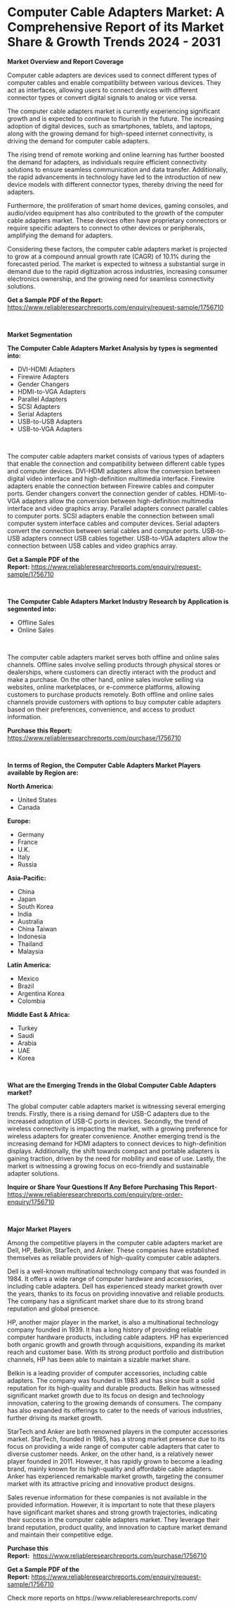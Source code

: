 <p><h1>Computer Cable Adapters Market: A Comprehensive Report of its Market Share & Growth Trends 2024 - 2031</h1></p><p><strong>Market Overview and Report Coverage</strong></p>
<p><p>Computer cable adapters are devices used to connect different types of computer cables and enable compatibility between various devices. They act as interfaces, allowing users to connect devices with different connector types or convert digital signals to analog or vice versa.</p><p>The computer cable adapters market is currently experiencing significant growth and is expected to continue to flourish in the future. The increasing adoption of digital devices, such as smartphones, tablets, and laptops, along with the growing demand for high-speed internet connectivity, is driving the demand for computer cable adapters.</p><p>The rising trend of remote working and online learning has further boosted the demand for adapters, as individuals require efficient connectivity solutions to ensure seamless communication and data transfer. Additionally, the rapid advancements in technology have led to the introduction of new device models with different connector types, thereby driving the need for adapters.</p><p>Furthermore, the proliferation of smart home devices, gaming consoles, and audio/video equipment has also contributed to the growth of the computer cable adapters market. These devices often have proprietary connectors or require specific adapters to connect to other devices or peripherals, amplifying the demand for adapters.</p><p>Considering these factors, the computer cable adapters market is projected to grow at a compound annual growth rate (CAGR) of 10.1% during the forecasted period. The market is expected to witness a substantial surge in demand due to the rapid digitization across industries, increasing consumer electronics ownership, and the growing need for seamless connectivity solutions.</p></p>
<p><strong>Get a Sample PDF of the Report:</strong> <a href="https://www.reliableresearchreports.com/enquiry/request-sample/1756710">https://www.reliableresearchreports.com/enquiry/request-sample/1756710</a></p>
<p>&nbsp;</p>
<p><strong>Market Segmentation</strong></p>
<p><strong>The Computer Cable Adapters Market Analysis by types is segmented into:</strong></p>
<p><ul><li>DVI-HDMI Adapters</li><li>Firewire Adapters</li><li>Gender Changers</li><li>HDMI-to-VGA Adapters</li><li>Parallel Adapters</li><li>SCSI Adapters</li><li>Serial Adapters</li><li>USB-to-USB Adapters</li><li>USB-to-VGA Adapters</li></ul></p>
<p>&nbsp;</p>
<p><p>The computer cable adapters market consists of various types of adapters that enable the connection and compatibility between different cable types and computer devices. DVI-HDMI adapters allow the conversion between digital video interface and high-definition multimedia interface. Firewire adapters enable the connection between Firewire cables and computer ports. Gender changers convert the connection gender of cables. HDMI-to-VGA adapters allow the conversion between high-definition multimedia interface and video graphics array. Parallel adapters connect parallel cables to computer ports. SCSI adapters enable the connection between small computer system interface cables and computer devices. Serial adapters convert the connection between serial cables and computer ports. USB-to-USB adapters connect USB cables together. USB-to-VGA adapters allow the connection between USB cables and video graphics array.</p></p>
<p><strong>Get a Sample PDF of the Report:</strong>&nbsp;<a href="https://www.reliableresearchreports.com/enquiry/request-sample/1756710">https://www.reliableresearchreports.com/enquiry/request-sample/1756710</a></p>
<p>&nbsp;</p>
<p><strong>The Computer Cable Adapters Market Industry Research by Application is segmented into:</strong></p>
<p><ul><li>Offline Sales</li><li>Online Sales</li></ul></p>
<p>&nbsp;</p>
<p><p>The computer cable adapters market serves both offline and online sales channels. Offline sales involve selling products through physical stores or dealerships, where customers can directly interact with the product and make a purchase. On the other hand, online sales involve selling via websites, online marketplaces, or e-commerce platforms, allowing customers to purchase products remotely. Both offline and online sales channels provide customers with options to buy computer cable adapters based on their preferences, convenience, and access to product information.</p></p>
<p><strong>Purchase this Report:</strong>&nbsp; <a href="https://www.reliableresearchreports.com/purchase/1756710">https://www.reliableresearchreports.com/purchase/1756710</a></p>
<p>&nbsp;</p>
<p><strong>In terms of Region, the Computer Cable Adapters Market Players available by Region are:</strong></p>
<p>
    <p> <strong> North America: </strong>
        <ul>
            <li>United States</li>
            <li>Canada</li>
        </ul>
        </p> 
    <p> <strong> Europe: </strong>
        <ul>
            <li>Germany</li>
            <li>France</li>
            <li>U.K.</li>
            <li>Italy</li>
            <li>Russia</li>
        </ul>
        </p> 
    <p> <strong> Asia-Pacific: </strong>
        <ul>
            <li>China</li>
            <li>Japan</li>
            <li>South Korea</li>
            <li>India</li>
            <li>Australia</li>
            <li>China Taiwan</li>
            <li>Indonesia</li>
            <li>Thailand</li>
            <li>Malaysia</li>
        </ul>
        </p> 
    <p> <strong> Latin America: </strong>
        <ul>
            <li>Mexico</li>
            <li>Brazil</li>
            <li>Argentina Korea</li>
            <li>Colombia</li>
        </ul>
        </p> 
    <p> <strong> Middle East & Africa: </strong>
        <ul>
            <li>Turkey</li>
            <li>Saudi</li>
            <li>Arabia</li>
            <li>UAE</li>
            <li>Korea</li>
        </ul>
    </p>
    </p>
<p>&nbsp;</p>
<p><strong>What are the Emerging Trends in the Global Computer Cable Adapters market?</strong></p>
<p><p>The global computer cable adapters market is witnessing several emerging trends. Firstly, there is a rising demand for USB-C adapters due to the increased adoption of USB-C ports in devices. Secondly, the trend of wireless connectivity is impacting the market, with a growing preference for wireless adapters for greater convenience. Another emerging trend is the increasing demand for HDMI adapters to connect devices to high-definition displays. Additionally, the shift towards compact and portable adapters is gaining traction, driven by the need for mobility and ease of use. Lastly, the market is witnessing a growing focus on eco-friendly and sustainable adapter solutions.</p></p>
<p><strong>Inquire or Share Your Questions If Any Before Purchasing This Report</strong>- <a href="https://www.reliableresearchreports.com/enquiry/pre-order-enquiry/1756710">https://www.reliableresearchreports.com/enquiry/pre-order-enquiry/1756710</a></p>
<p>&nbsp;</p>
<p><strong>Major Market Players</strong></p>
<p><p>Among the competitive players in the computer cable adapters market are Dell, HP, Belkin, StarTech, and Anker. These companies have established themselves as reliable providers of high-quality computer cable adapters.</p><p>Dell is a well-known multinational technology company that was founded in 1984. It offers a wide range of computer hardware and accessories, including cable adapters. Dell has experienced steady market growth over the years, thanks to its focus on providing innovative and reliable products. The company has a significant market share due to its strong brand reputation and global presence.</p><p>HP, another major player in the market, is also a multinational technology company founded in 1939. It has a long history of providing reliable computer hardware products, including cable adapters. HP has experienced both organic growth and growth through acquisitions, expanding its market reach and customer base. With its strong product portfolio and distribution channels, HP has been able to maintain a sizable market share.</p><p>Belkin is a leading provider of computer accessories, including cable adapters. The company was founded in 1983 and has since built a solid reputation for its high-quality and durable products. Belkin has witnessed significant market growth due to its focus on design and technology innovation, catering to the growing demands of consumers. The company has also expanded its offerings to cater to the needs of various industries, further driving its market growth.</p><p>StarTech and Anker are both renowned players in the computer accessories market. StarTech, founded in 1985, has a strong market presence due to its focus on providing a wide range of computer cable adapters that cater to diverse customer needs. Anker, on the other hand, is a relatively newer player founded in 2011. However, it has rapidly grown to become a leading brand, mainly known for its high-quality and affordable cable adapters. Anker has experienced remarkable market growth, targeting the consumer market with its attractive pricing and innovative product designs.</p><p>Sales revenue information for these companies is not available in the provided information. However, it is important to note that these players have significant market shares and strong growth trajectories, indicating their success in the computer cable adapters market. They leverage their brand reputation, product quality, and innovation to capture market demand and maintain their competitive edge.</p></p>
<p><strong>Purchase this Report:</strong>&nbsp;&nbsp;<a href="https://www.reliableresearchreports.com/purchase/1756710">https://www.reliableresearchreports.com/purchase/1756710</a></p>
<p></p>
<p><strong>Get a Sample PDF of the Report:</strong>&nbsp;<a href="https://www.reliableresearchreports.com/enquiry/request-sample/1756710">https://www.reliableresearchreports.com/enquiry/request-sample/1756710</a></p>
<p>Check more reports on https://www.reliableresearchreports.com/</p>